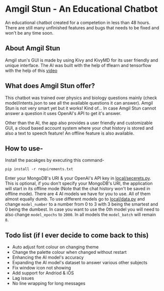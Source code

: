 # Amgil Stun - An Educational Chatbot
 An educational chatbot created for a competetion in less than 48 hours.
 There are still many unfinished features and bugs that needs to be fixed and won't be any time soon.

## About Amgil Stun
 Amgil stun's GUI is made by using Kivy and KivyMD for its user friendly and unique interface. The AI was built with the help of tflearn and tensorflow with the help of this [video](https://www.youtube.com/watch?v=wypVcNIH6D4)

## What does Amgil Stun offer?
 This chatbot was trained over physics and biology questions mainly (check model/intents.json to see all the available questions it can answer).
 Amgil Stun is not very smart yet but it works! Kind of...
 In case Amgil Stun cannot answer a question it uses OpenAI's API to get it's answer.

 Other than the AI, the app also provides a user friendly and customizable GUI, a cloud based account system where your chat history is stored and also a text to speech feature!
 An offline feature is also available.

## How to use-
 Install the pacakges by executing this command-
 ```
 pip install -r requirements.txt
 ```
 Enter your MongoDB's URI & your OpenAI's API key in [local/secerets.py](https://github.com/Krishpy-Chips/Amgil-Stun-The-Chatbot/blob/main/local/secerets.py). This is optional, if you don't specify your MongoDB's URI, the application will start in its offline mode (Note that the chat history won't be saved in offline mode).
 There are 4 AI models we have for you to use. All of them almost equally dumb.
 To use different models go to [local/data.py](https://github.com/Krishpy-Chips/Amgil-Stun-The-Chatbot/blob/main/local/data.py) and change `model_number` to a number from 0 to 3 with 3 being the smartest and 0 being the dumbest.
 In case you want to use the 0th model you will need to also change `model_epochs` to `2000`. In all models the `model_batch` will remain `8`.

## Todo list (if I ever decide to come back to this)
- Auto adjust font colour on changing theme
- Change the palette colour when changed without restart
- Enhancing the AI model's accuracy
- Expanding the AI model's dataset to answer various other subjects
- Fix window icon not showing
- Add support for Andriod & iOS
- Lag issues
- No line wrapping for long messages
